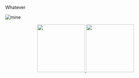 
Whatever


![mine](https://github-readme-stats.vercel.app/api/top-langs/?username=shuzretsu&layout=compact)
<div align="center">
  <a href="https://github.com/shuzretsu">
  <img height="150em" src="https://github-readme-stats.vercel.app/api?username=daycardoso&show_icons=true&theme=dracula&include_all_commits=true&count_private=true"/> <img height="150em" src="https://github-readme-stats.vercel.app/api/top-langs/?username=daycardoso&layout=compact&langs_count=7&theme=dracula&include_all_commits=true&count_private=true"/>
</div>

